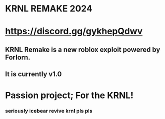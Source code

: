# KRNL REMAKE 2024
# https://discord.gg/gykhepQdwv
## KRNL Remake is a new roblox exploit powered by Forlorn.
## It is currently v1.0
# Passion project; For the KRNL!
### seriously icebear revive krnl pls pls
